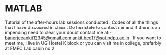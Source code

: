 # MATLAB
Tutorial of the after-hours lab sessions conducted
. Codes of all the things that I have discussed in class 
. Do hesistate to contact me and if there is an impending need to clear your doubt contact me at:- banerjeeankit12345@gmail.com
                       ankit.bee17@sot.pdpu.ac.in
           . If you want to meet me, I live in UG Hostel K block or you can visit me in college, prefarbly at EMEC Lab cabin no.2
